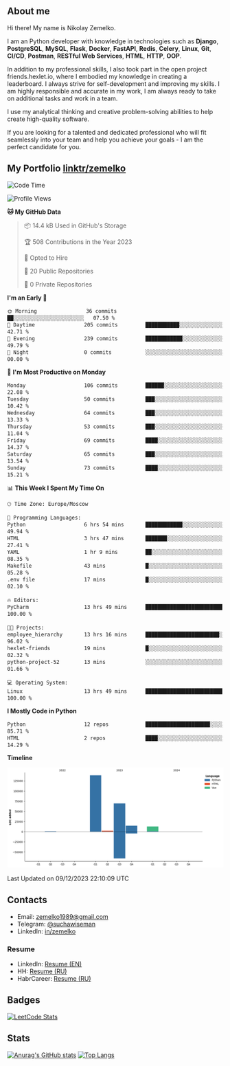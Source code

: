 ## About me
Hi there! My name is Nikolay Zemelko. 

I am an Python developer with knowledge in technologies such as **Django**, **PostgreSQL**, **MySQL**, **Flask**, **Docker**, **FastAPI**, **Redis**, **Celery**, **Linux**, **Git**, **CI/CD**, **Postman**, **RESTful Web Services**, **HTML**, **HTTP**, **OOP**.

In addition to my professional skills, I also took part in the open project friends.hexlet.io, where I embodied my knowledge in creating a leaderboard.
I always strive for self-development and improving my skills. I am highly responsible and accurate in my work, I am always ready to take on additional tasks and work in a team.

I use my analytical thinking and creative problem-solving abilities to help create high-quality software.

If you are looking for a talented and dedicated professional who will fit seamlessly into your team and help you achieve your goals - I am the perfect candidate for you.

## My Portfolio [linktr/zemelko](https://linktr.ee/zemelko)


<!--START_SECTION:waka-->
![Code Time](http://img.shields.io/badge/Code%20Time-35%20hrs%2028%20mins-blue)

![Profile Views](http://img.shields.io/badge/Profile%20Views-1-blue)

**🐱 My GitHub Data** 

> 📦 14.4 kB Used in GitHub's Storage 
 > 
> 🏆 508 Contributions in the Year 2023
 > 
> 💼 Opted to Hire
 > 
> 📜 20 Public Repositories 
 > 
> 🔑 0 Private Repositories 
 > 
**I'm an Early 🐤** 

```text
🌞 Morning                36 commits          ██░░░░░░░░░░░░░░░░░░░░░░░   07.50 % 
🌆 Daytime                205 commits         ███████████░░░░░░░░░░░░░░   42.71 % 
🌃 Evening                239 commits         ████████████░░░░░░░░░░░░░   49.79 % 
🌙 Night                  0 commits           ░░░░░░░░░░░░░░░░░░░░░░░░░   00.00 % 
```
📅 **I'm Most Productive on Monday** 

```text
Monday                   106 commits         ██████░░░░░░░░░░░░░░░░░░░   22.08 % 
Tuesday                  50 commits          ███░░░░░░░░░░░░░░░░░░░░░░   10.42 % 
Wednesday                64 commits          ███░░░░░░░░░░░░░░░░░░░░░░   13.33 % 
Thursday                 53 commits          ███░░░░░░░░░░░░░░░░░░░░░░   11.04 % 
Friday                   69 commits          ████░░░░░░░░░░░░░░░░░░░░░   14.37 % 
Saturday                 65 commits          ███░░░░░░░░░░░░░░░░░░░░░░   13.54 % 
Sunday                   73 commits          ████░░░░░░░░░░░░░░░░░░░░░   15.21 % 
```


📊 **This Week I Spent My Time On** 

```text
🕑︎ Time Zone: Europe/Moscow

💬 Programming Languages: 
Python                   6 hrs 54 mins       ████████████░░░░░░░░░░░░░   49.94 % 
HTML                     3 hrs 47 mins       ███████░░░░░░░░░░░░░░░░░░   27.41 % 
YAML                     1 hr 9 mins         ██░░░░░░░░░░░░░░░░░░░░░░░   08.35 % 
Makefile                 43 mins             █░░░░░░░░░░░░░░░░░░░░░░░░   05.28 % 
.env file                17 mins             █░░░░░░░░░░░░░░░░░░░░░░░░   02.10 % 

🔥 Editors: 
PyCharm                  13 hrs 49 mins      █████████████████████████   100.00 % 

🐱‍💻 Projects: 
employee_hierarchy       13 hrs 16 mins      ████████████████████████░   96.02 % 
hexlet-friends           19 mins             █░░░░░░░░░░░░░░░░░░░░░░░░   02.32 % 
python-project-52        13 mins             ░░░░░░░░░░░░░░░░░░░░░░░░░   01.66 % 

💻 Operating System: 
Linux                    13 hrs 49 mins      █████████████████████████   100.00 % 
```

**I Mostly Code in Python** 

```text
Python                   12 repos            █████████████████████░░░░   85.71 % 
HTML                     2 repos             ████░░░░░░░░░░░░░░░░░░░░░   14.29 % 
```



**Timeline**

![Lines of Code chart](https://raw.githubusercontent.com/zemelko/zemelko/main/assets/bar_graph.png)


 Last Updated on 09/12/2023 22:10:09 UTC
<!--END_SECTION:waka-->

## Contacts

* Email: [zemelko1989@gmail.com](mailto:zemelko1989@gmail.com)
* Telegram: [@suchawiseman](https://t.me/suchawiseman)
* LinkedIn: [in/zemelko](https://www.linkedin.com/in/zemelko)

### Resume

* LinkedIn: [Resume (EN)](https://www.linkedin.com/in/zemelko)
* HH: [Resume (RU)](https://hh.ru/resume/4a4435a9ff09e87f6c0039ed1f4e475572454c)
* HabrCareer: [Resume (RU)](https://career.habr.com/zemelko1)

## Badges

[![LeetCode Stats](https://leetcode.card.workers.dev/zemelko?font=source_code_pro&extension=null)](https://leetcode.com/zemelko/)

## Stats
[![Anurag's GitHub stats](https://github-readme-stats.vercel.app/api?username=zemelko)](https://github.com/zemelko/github-readme-stats)
[![Top Langs](https://github-readme-stats.vercel.app/api/top-langs/?username=zemelko&layout=compact&langs_count=10)](https://github.com/zemelko/github-readme-stats)
